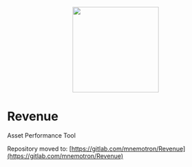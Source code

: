 <p align="center">
  <img src="https://github.com/mnemotron/Revenue/raw/master/revenue.doc/logo/revenue_logo.png" height="200">
</p>

# Revenue
Asset Performance Tool

Repository moved to: [https://gitlab.com/mnemotron/Revenue](https://gitlab.com/mnemotron/Revenue)
